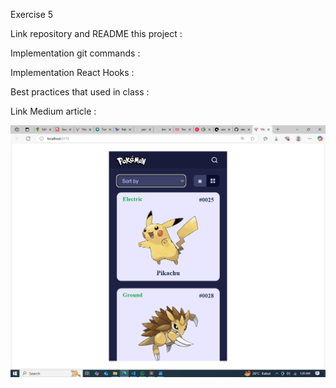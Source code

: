 Exercise 5

Link repository and README this project :

Implementation git commands :

Implementation React Hooks :

Best practices that used in class :

Link Medium article :


![alt text](image.png)
